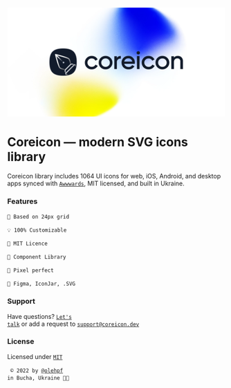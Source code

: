 <p align="center">
  <img src="https://github.com/coreicon-dev/coreicon/blob/main/img/bg/github-cover.png" alt="Coreicon">
</p>

# Coreicon — modern SVG icons library
Coreicon library includes 1064 UI icons for web, iOS, Android, and desktop apps
synced with <code>[Awwwards](https://www.awwwards.com/inspiration/coreicon-modern-svg-icons-for-web-and-desktop-apps)</code>, MIT licensed, and built in Ukraine.
>
### Features
``📐 Based on 24px grid``
>
``💡 100% Customizable``
>
``🔐 MIT Licence``
>
``🧬 Component Library``
>
``💎 Pixel perfect``
>
``🧩 Figma, IconJar, .SVG``
>
### Support
Have questions? <code>[Let's talk](https://t.me/coreicon_bot)</code> or add a request to <code>support@coreicon.dev</code>
### License
Licensed under <code>[MIT](https://choosealicense.com/licenses/mit/)</code>
>
<code> © 2022 by [@olehpf](https://www.figma.com/@olehpf) in Bucha, Ukraine 💙💛</code>
